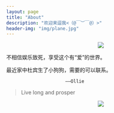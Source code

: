 ```yaml
---
layout: page
title: "About"
description: "欢迎来逗我<（@￣︶￣@）>"
header-img: "img/plane.jpg"
---
```


<center>
    <p><img src="http://dreamofbook.qiniudn.com/Zero.png" align="center"></p>
</center>

不相信娱乐致死，享受这个有“爱”的世界。

最近家中杜宾生了小狗狗，需要的可以联系。

                          ——Ollie


> Live long and prosper

<center>
    <p><img src="http://dreamofbook.qiniudn.com/hacker.png" align="center"></p>
</center>
